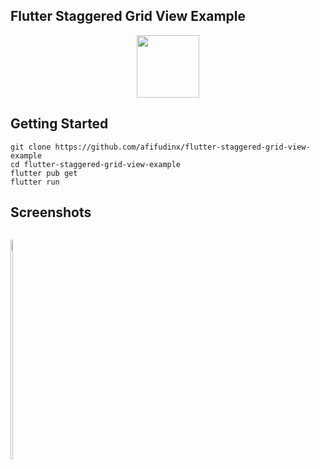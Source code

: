 ## Flutter Staggered Grid View Example

<p align="center">
  <img src="https://avatars.githubusercontent.com/u/94339143?v=4" width=100/>
</p>

## Getting Started

```
git clone https://github.com/afifudinx/flutter-staggered-grid-view-example
cd flutter-staggered-grid-view-example
flutter pub get
flutter run
```

## Screenshots

<p style="float: left;">
  <img src="https://github.com/afifudinx/Flutter-Example/Old/flutter-staggered-grid-view-example/blob/main/screenshots/1.png" width="30%"/>
</p>
